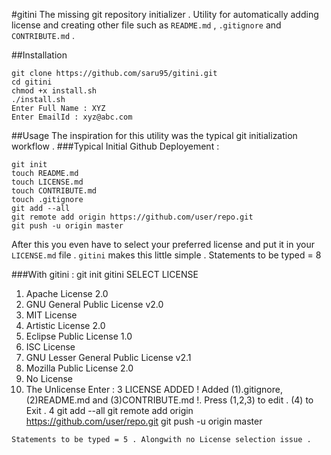 #gitini
The missing git repository initializer . Utility for automatically adding license and creating other file such as `README.md` , `.gitignore` and `CONTRIBUTE.md` .

##Installation
```
git clone https://github.com/saru95/gitini.git
cd gitini
chmod +x install.sh
./install.sh
Enter Full Name : XYZ
Enter EmailId : xyz@abc.com
```

##Usage
The inspiration for this utility was the typical git initialization workflow .
###Typical Initial Github Deployement :
```
git init
touch README.md
touch LICENSE.md
touch CONTRIBUTE.md
touch .gitignore
git add --all
git remote add origin https://github.com/user/repo.git
git push -u origin master
```
After this you even have to select your preferred license and put it in your `LICENSE.md` file .
`gitini` makes this little simple . Statements to be typed = 8

###With gitini :
git init
gitini
SELECT LICENSE 
1.  Apache License 2.0
2.  GNU General Public License v2.0
3.  MIT License
4.  Artistic License 2.0
5.  Eclipse Public License 1.0
6.  ISC License
7.  GNU Lesser General Public License v2.1
8.  Mozilla Public License 2.0
9.  No License
10. The Unlicense
Enter : 3
LICENSE ADDED !
Added (1).gitignore, (2)README.md and (3)CONTRIBUTE.md !. Press (1,2,3) to edit . (4) to Exit .
4
git add --all
git remote add origin https://github.com/user/repo.git
git push -u origin master
```
Statements to be typed = 5 . Alongwith no License selection issue .

